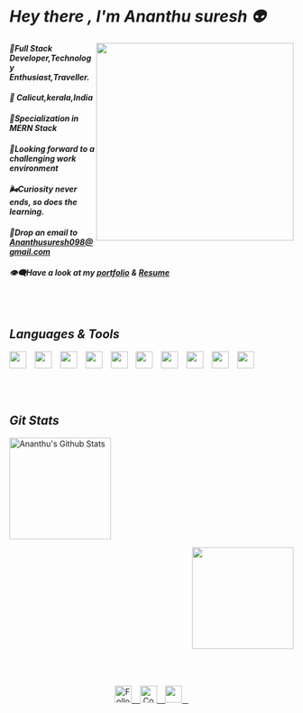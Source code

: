 # ***Hey there , I'm Ananthu suresh 👽***
<p>
  <img src="https://raw.githubusercontent.com/Adam-pw/Adam-pw/main/animation_500_kxa883sd.gif" height="350px" align="right"/>
  <h4> <i>📌Full Stack Developer,Technology Enthusiast,Traveller.</i>  </h4>  
  <h4> <i>📍 Calicut,kerala,India</i> </h4>
<h4> <i>🚩Specialization in MERN Stack</i> </h4>
<h4> <i>🌱Looking forward to a challenging
work environment</i> </h4>
<h4> <i> 🌬Curiosity never ends, so does the learning.</i></h4>
<h4> <i> 📩Drop an email to <a href="mailto: ananthusuresh098@gmail.com">Ananthusuresh098@gmail.com</a></i> </h4>
<h4> <i> 👁‍🗨Have a look at my <a href="https://ananthu-portfolio.netlify.app/" target="_blank">portfolio</a> & <a href="https://drive.google.com/file/d/1gOHhGqvgIUP5rI4CTJmDTOqgwpt0dh4u/view?usp=sharing">Resume</a></i> </h4>
  </p>
<br/>
<br/>
<h2><i>Languages & Tools</i></h2>
<p>
<img width="30px" src="https://cdn.jsdelivr.net/gh/devicons/devicon/icons/html5/html5-original.svg"/> &ensp;   
   <img width="30px" src="https://cdn.jsdelivr.net/gh/devicons/devicon/icons/css3/css3-plain.svg" />  &ensp;   
  <img width="30px" src="https://cdn.jsdelivr.net/gh/devicons/devicon/icons/javascript/javascript-original.svg" />  &ensp;   
  <img width="30px" src="https://cdn.jsdelivr.net/gh/devicons/devicon/icons/nodejs/nodejs-original.svg" />  &ensp;   
  <img width="30px" src="https://cdn.jsdelivr.net/gh/devicons/devicon/icons/react/react-original.svg" />  &ensp;   
    <img width="30px" src="https://cdn.jsdelivr.net/gh/devicons/devicon/icons/bootstrap/bootstrap-original.svg" />  &ensp; 
  <img width="30px" src="https://cdn.worldvectorlogo.com/logos/mongodb-icon-1.svg" />  &ensp;  
  <img width="30px" src="https://cdn.worldvectorlogo.com/logos/redux.svg" />  &ensp;
  <img width="30px" src="https://seeklogo.com/images/P/postman-logo-0087CA0D15-seeklogo.com.png" />  &ensp;
  <img width="30px" src="https://upload.wikimedia.org/wikipedia/commons/thumb/9/9a/Visual_Studio_Code_1.35_icon.svg/2048px-Visual_Studio_Code_1.35_icon.svg.png" />  &ensp;
  </p>

<br/>
<br/>

 <h2><i>Git Stats</i></h2>
  <p align="start">
  <img alt="Ananthu's Github Stats" src="https://github-readme-stats.vercel.app/api?username=AnanthuSuresh098&show_icons=true&theme=panda" height="180px">
  
</p>

<p align="right">
    <img src="https://github-readme-stats.vercel.app/api/top-langs?username=AnanthuSuresh098&langs_count=10&show_icons=true&locale=en&layout=compact&theme=cobalt" height="180px"/>
  </p>
  
  <br/>
  <br/>
  <br/>
  
  <div align="center" >
    <a href="https://twitter.com/Ananthusuresh55">
        <img src="https://raw.githubusercontent.com/Iwi4a/iwi4a/master/assets/twitter.svg" alt="Follow me on twitter" width="30px"> &ensp;
    </a>
     <a href="https://www.linkedin.com/in/ananthu-suresh-2a166921b/">
        <img src="https://raw.githubusercontent.com/Iwi4a/iwi4a/master/assets/linkedin.svg" alt="Connect on Linkedin" width="30px"> &ensp;
    </a>
  <a href="mailto: ananthusuresh098@gmail.com">
     <img src="https://img.icons8.com/fluent/48/000000/gmail.png" width="30px"/> &ensp;
    </a>
</div>



